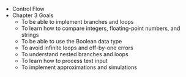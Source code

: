 * Control Flow
* Chapter 3 Goals
   * To be able to implement branches and loops
   * To learn how to compare integers, floating-point numbers, and strings
   * To be able to use the Boolean data type
   * To avoid infinite loops and off-by-one errors
   * To understand nested branches and loops
   * To learn how to process text input
   * To implement approximations and simulations
